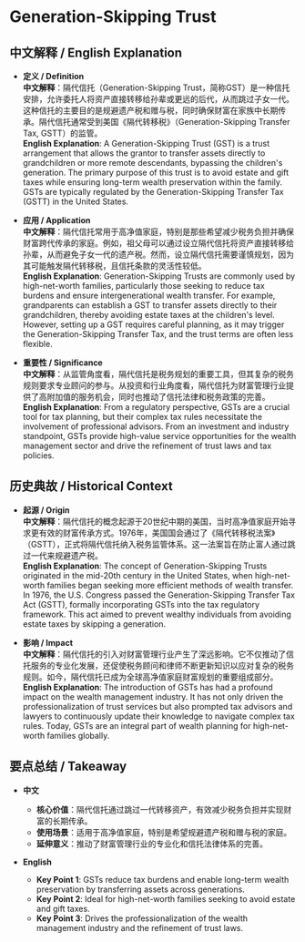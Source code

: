 # Generation-Skipping Trust

## 中文解释 / English Explanation

* **定义 / Definition**  
  **中文解释**：隔代信托（Generation-Skipping Trust，简称GST）是一种信托安排，允许委托人将资产直接转移给孙辈或更远的后代，从而跳过子女一代。这种信托的主要目的是规避遗产税和赠与税，同时确保财富在家族中长期传承。隔代信托通常受到美国《隔代转移税》（Generation-Skipping Transfer Tax, GSTT）的监管。  
  **English Explanation**: A Generation-Skipping Trust (GST) is a trust arrangement that allows the grantor to transfer assets directly to grandchildren or more remote descendants, bypassing the children's generation. The primary purpose of this trust is to avoid estate and gift taxes while ensuring long-term wealth preservation within the family. GSTs are typically regulated by the Generation-Skipping Transfer Tax (GSTT) in the United States.

* **应用 / Application**  
  **中文解释**：隔代信托常用于高净值家庭，特别是那些希望减少税务负担并确保财富跨代传承的家庭。例如，祖父母可以通过设立隔代信托将资产直接转移给孙辈，从而避免子女一代的遗产税。然而，设立隔代信托需要谨慎规划，因为其可能触发隔代转移税，且信托条款的灵活性较低。  
  **English Explanation**: Generation-Skipping Trusts are commonly used by high-net-worth families, particularly those seeking to reduce tax burdens and ensure intergenerational wealth transfer. For example, grandparents can establish a GST to transfer assets directly to their grandchildren, thereby avoiding estate taxes at the children's level. However, setting up a GST requires careful planning, as it may trigger the Generation-Skipping Transfer Tax, and the trust terms are often less flexible.

* **重要性 / Significance**  
  **中文解释**：从监管角度看，隔代信托是税务规划的重要工具，但其复杂的税务规则要求专业顾问的参与。从投资和行业角度看，隔代信托为财富管理行业提供了高附加值的服务机会，同时也推动了信托法律和税务政策的完善。  
  **English Explanation**: From a regulatory perspective, GSTs are a crucial tool for tax planning, but their complex tax rules necessitate the involvement of professional advisors. From an investment and industry standpoint, GSTs provide high-value service opportunities for the wealth management sector and drive the refinement of trust laws and tax policies.

## 历史典故 / Historical Context

* **起源 / Origin**  
  **中文解释**：隔代信托的概念起源于20世纪中期的美国，当时高净值家庭开始寻求更有效的财富传承方式。1976年，美国国会通过了《隔代转移税法案》（GSTT），正式将隔代信托纳入税务监管体系。这一法案旨在防止富人通过跳过一代来规避遗产税。  
  **English Explanation**: The concept of Generation-Skipping Trusts originated in the mid-20th century in the United States, when high-net-worth families began seeking more efficient methods of wealth transfer. In 1976, the U.S. Congress passed the Generation-Skipping Transfer Tax Act (GSTT), formally incorporating GSTs into the tax regulatory framework. This act aimed to prevent wealthy individuals from avoiding estate taxes by skipping a generation.

* **影响 / Impact**  
  **中文解释**：隔代信托的引入对财富管理行业产生了深远影响。它不仅推动了信托服务的专业化发展，还促使税务顾问和律师不断更新知识以应对复杂的税务规则。如今，隔代信托已成为全球高净值家庭财富规划的重要组成部分。  
  **English Explanation**: The introduction of GSTs has had a profound impact on the wealth management industry. It has not only driven the professionalization of trust services but also prompted tax advisors and lawyers to continuously update their knowledge to navigate complex tax rules. Today, GSTs are an integral part of wealth planning for high-net-worth families globally.

## 要点总结 / Takeaway

* **中文**  
  - **核心价值**：隔代信托通过跳过一代转移资产，有效减少税务负担并实现财富的长期传承。  
  - **使用场景**：适用于高净值家庭，特别是希望规避遗产税和赠与税的家庭。  
  - **延伸意义**：推动了财富管理行业的专业化和信托法律体系的完善。

* **English**  
  - **Key Point 1**: GSTs reduce tax burdens and enable long-term wealth preservation by transferring assets across generations.  
  - **Key Point 2**: Ideal for high-net-worth families seeking to avoid estate and gift taxes.  
  - **Key Point 3**: Drives the professionalization of the wealth management industry and the refinement of trust laws.